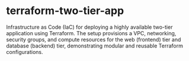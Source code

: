 # terraform-two-tier-app
Infrastructure as Code (IaC) for deploying a highly available two-tier application using Terraform. The setup provisions a VPC, networking, security groups, and compute resources for the web (frontend) tier and database (backend) tier, demonstrating modular and reusable Terraform configurations.
